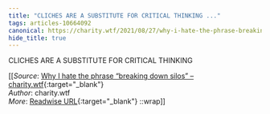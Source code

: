 ```yaml
---
title: "CLICHES ARE A SUBSTITUTE FOR CRITICAL THINKING ..."
tags: articles-10664092
canonical: https://charity.wtf/2021/08/27/why-i-hate-the-phrase-breaking-down-silos/
hide_title: true
---
```


CLICHES ARE A SUBSTITUTE FOR CRITICAL THINKING


[[_Source_: [Why I hate the phrase “breaking down silos” – charity.wtf](https://charity.wtf/2021/08/27/why-i-hate-the-phrase-breaking-down-silos/){:target="_blank"}<br>
_Author_: charity.wtf<br>
_More_: [Readwise URL](https://readwise.io/open/219931650){:target="_blank"}
::wrap]]